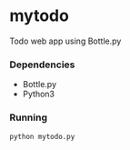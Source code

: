 # mytodo
Todo web app using Bottle.py

### Dependencies
* Bottle.py
* Python3

### Running
``` bash
python mytodo.py
```